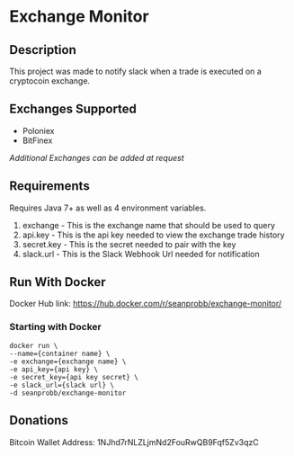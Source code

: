# Exchange Monitor

## Description

This project was made to notify slack when a trade is executed on a cryptocoin exchange.

## Exchanges Supported

* Poloniex
* BitFinex

*Additional Exchanges can be added at request*

## Requirements

Requires Java 7+ as well as 4 environment variables.

1. exchange - This is the exchange name that should be used to query
2. api.key - This is the api key needed to view the exchange trade history
3. secret.key - This is the secret needed to pair with the key
4. slack.url - This is the Slack Webhook Url needed for notification

## Run With Docker

Docker Hub link: https://hub.docker.com/r/seanprobb/exchange-monitor/

### Starting with Docker
    docker run \
    --name={container name} \
    -e exchange={exchange name} \
    -e api_key={api key} \
    -e secret_key={api key secret} \
    -e slack_url={slack url} \
    -d seanprobb/exchange-monitor
    
## Donations

Bitcoin Wallet Address: 1NJhd7rNLZLjmNd2FouRwQB9Fqf5Zv3qzC
    
    
    
